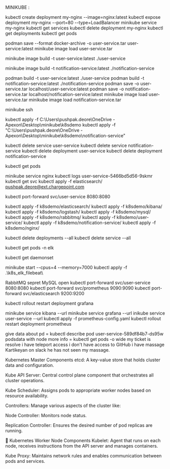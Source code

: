 MINIKUBE :

kubectl create deployment my-nginx --image=nginx:latest
kubectl expose deployment my-nginx --port=80 --type=LoadBalancer
minikube service my-nginx 
kubectl get services
kubectl delete deployment my-nginx
kubectl get deployments
kubectl get pods


podman save --format docker-archive -o user-service.tar user-service:latest
minikube image load user-service.tar


minikube image build -t user-service:latest ./user-service

minikube image build -t notification-service:latest ./notification-service

podman build -t user-service:latest ./user-service
podman build -t notification-service:latest ./notification-service
podman save -o user-service.tar localhost/user-service:latest
podman save -o notification-service.tar localhost/notification-service:latest
minikube image load user-service.tar
minikube image load notification-service.tar




minikube ssh

kubectl apply -f C:\Users\pushpak.deore\OneDrive - Apexon\Desktop\minikube\k8sdemo
 kubectl apply -f "C:\Users\pushpak.deore\OneDrive - Apexon\Desktop\minikube\k8sdemo\notification-service" 


kubectl delete service user-service
kubectl delete service notification-service
kubectl delete deployment user-service
kubectl delete deployment notification-service


kubectl get pods 

minikube service nginx 
kubectl logs user-service-5466bd5d56-9skmr
kubectl get svc
kubectl apply -f elasticsearch/
pushpak.deore@ext.chargepoint.com



kubectl port-forward svc/user-service 8080:8080

kubectl apply -f k8sdemo/elasticsearch/
kubectl apply -f k8sdemo/kibana/
kubectl apply -f k8sdemo/logstash/
kubectl apply -f k8sdemo/mysql/
kubectl apply -f k8sdemo/rabbitmq/
kubectl apply -f k8sdemo/user-service/
kubectl apply -f k8sdemo/notification-service/
kubectl apply -f k8sdemo/nginx/

kubectl delete deployments --all
kubectl delete service --all

kubectl get pods -n elk

kubectl get daemonset


minikube start --cpus=4 --memory=7000
kubectl apply -f .\k8s_elk_filebeat\ 

RabbitMQ sepret
MySQL open
kubectl port-forward svc/user-service 8080:8080
kubectl port-forward svc/prometheus 9090:9090
kubectl port-forward svc/elasticsearch 9200:9200 

 kubectl rollout restart deployment grafana

minikube service kibana --url 
minikube service grafana --url 
inikube service user-service --url
 kubectl apply -f prometheus-config.yaml
kubectl rollout restart deployment prometheus 



 give data about pd = kubectl describe pod user-service-589df84b7-ds95w 
 podsdata with node more info = kubectl get pods -o wide
my ticket is resolve i have teleport access 
i don't have access to GitHub i have massage Kartikeyan on slack he has not seen my massage.





Kubernetes Master Components
etcd: A key-value store that holds cluster data and configuration.

Kube API Server: Central control plane component that orchestrates all cluster operations.

Kube Scheduler: Assigns pods to appropriate worker nodes based on resource availability.

Controllers: Manage various aspects of the cluster like:

Node Controller: Monitors node status.

Replication Controller: Ensures the desired number of pod replicas are running.

🔸 Kubernetes Worker Node Components
Kubelet: Agent that runs on each node, receives instructions from the API server and manages containers.

Kube Proxy: Maintains network rules and enables communication between pods and services.






